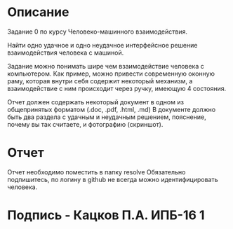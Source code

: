 # Описание
Задание 0 по курсу Человеко-машинного взаимодействия.

Найти одно удачное и одно неудачное интерфейсное решение взаимодействия человека с машиной.

Задание можно понимать шире чем взаимодействие человека с компьютером.
Как пример, можно привести современную оконную раму, которая внутри себя содержит некоторый механизм, 
а взаимодействие с ним происходит через ручку, имеющую 4 состояния.

Отчет должен содержать некоторый документ в одном из общепринятых форматом (.doc, .pdf, .html, .md)
В документе должно быть два раздела с удачным и неудачным решением, пояснение, почему вы так считаете, и фотографию (скриншот).
 
# Отчет
Отчет необходимо поместить в папку resolve
Обязательно подпишитесь, по логину в github не всегда можно идентифицировать человека.

# Подпись - Кацков П.А. ИПБ-16 1
